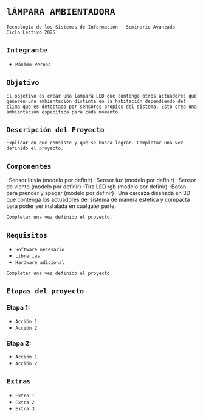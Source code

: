 # **`lÁMPARA AMBIENTADORA`**

`Tecnología de los Sistemas de Información - Seminario Avanzado`  
`Ciclo Lectivo 2025`

## **`Integrante`**

- `Máximo Perona`  

## **`Objetivo`**

`El objetivo es crear una lampara LED que contenga otros actuadores que generen una ambientación distinta en la habitación dependiendo del clima que es detectado por sensores propios del sistema. Esto crea una ambientación especifica para cada momento`

## **`Descripción del Proyecto`**

`Explicar en qué consiste y qué se busca lograr. Completar una vez definido el proyecto.`

## **`Componentes`**

-Sensor lluvia (modelo por definir)
-Sensor luz (modelo por definir)
-Sensor de viento (modelo por definir)
-Tira LED rgb (modelo por definir)
-Boton para prender y apagar (modelo por definir)
-Una carcaza diseñada en 3D que contenga los actuadores del sistema de manera estetica y compacta para poder ser instalada en cualquier parte.


`Completar una vez definido el proyecto.`

## **`Requisitos`**

- `Software necesario`  
- `Librerías`  
- `Hardware adicional`

`Completar una vez definido el proyecto.`

## **`Etapas del proyecto`**
### Etapa 1:
- `Acción 1`
- `Acción 2`

### Etapa 2:
- `Acción 1`
- `Acción 2`

## **`Extras`**

- `Extra 1`  
- `Extra 2`  
- `Extra 3`
